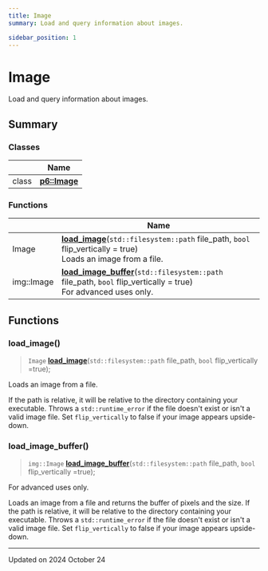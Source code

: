 ```yaml
---
title: Image
summary: Load and query information about images. 

sidebar_position: 1
---
```


# Image

Load and query information about images. 

## Summary

### Classes

|                | Name           |
| -------------- | -------------- |
| class | **[p6::Image](/reference/Types/image)**  |

### Functions

|                | Name           |
| -------------- | -------------- |
| Image | **[load_image](/reference/image#load_image)**(`std::filesystem::path` file_path, `bool` flip_vertically = true)<br/>Loads an image from a file.  |
| img::Image | **[load_image_buffer](/reference/image#load_image_buffer)**(`std::filesystem::path` file_path, `bool` flip_vertically = true)<br/>For advanced uses only.  |


## Functions

### load_image()

> `Image` **[load_image](/reference/image#load_image)**(`std::filesystem::path` file_path, `bool` flip_vertically =true);


Loads an image from a file. 

If the path is relative, it will be relative to the directory containing your executable. Throws a `std::runtime_error` if the file doesn't exist or isn't a valid image file. Set `flip_vertically` to false if your image appears upside-down. 


### load_image_buffer()

> `img::Image` **[load_image_buffer](/reference/image#load_image_buffer)**(`std::filesystem::path` file_path, `bool` flip_vertically =true);


For advanced uses only. 

Loads an image from a file and returns the buffer of pixels and the size. If the path is relative, it will be relative to the directory containing your executable. Throws a `std::runtime_error` if the file doesn't exist or isn't a valid image file. Set `flip_vertically` to false if your image appears upside-down. 






-------------------------------

Updated on 2024 October 24